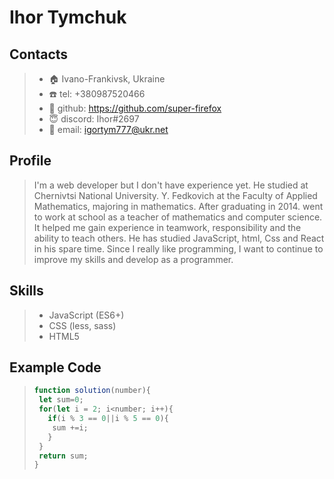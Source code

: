# Ihor Tymchuk
## Contacts
> - :house: Ivano-Frankivsk, Ukraine
> - :phone: tel: +380987520466 
> - :cowboy_hat_face: github: https://github.com/super-firefox
> - :innocent: discord: Ihor#2697
> - :e-mail: email: igortym777@ukr.net 

## Profile
> I'm a web developer but I don't have experience yet. He studied at Chernivtsi National University. Y. Fedkovich at the Faculty of Applied Mathematics, majoring in mathematics. After graduating in 2014. went to work at school as a teacher of mathematics and computer science. It helped me gain experience in teamwork, responsibility and the ability to teach others. He has studied JavaScript, html, Css and React in his spare time. Since I really like programming, I want to continue to improve my skills and develop as a programmer.

## Skills
> - JavaScript (ES6+)  
> - CSS (less, sass)  
> - HTML5

## Example Code
>``` js
>function solution(number){
>  let sum=0;
>  for(let i = 2; i<number; i++){
>    if(i % 3 == 0||i % 5 == 0){
>     sum +=i;
>    }
>  }
>  return sum;
>}
>```



